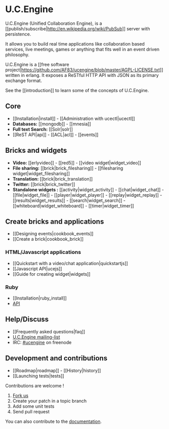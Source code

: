 # U.C.Engine

U.C.Engine (Unified Collaboration Engine), is a [[publish/subscribe|http://en.wikipedia.org/wiki/PubSub]] server with persistence.

It allows you to build real time applications like collaboration based services, live meetings, games or anything that fits well in an event driven philosophy.

U.C.Engine is a [[free software project|https://github.com/AF83/ucengine/blob/master/AGPL-LICENSE.txt]] written in erlang. It exposes a ReSTful HTTP API with JSON as its primary exchange format.

See the [[introduction]] to learn some of the concepts of U.C.Engine.

## Core

* [[Installation|install]] - [[Administration with ucectl|ucectl]]
* **Databases:** [[mongodb]] - [[mnesia]]
* **Full text Search:** [[Solr|solr]]
* [[ReST API|api]] - [[ACL|acl]] - [[events]]

## Bricks and widgets

* **Video:** [[erlyvideo]] - [[red5]] - [[video widget|widget_video]]
* **File sharing:** [[brick|brick_filesharing]] - [[filesharing widget|widget_filesharing]]
* **Translation:** [[brick|brick_translation]]
* **Twitter:** [[brick|brick_twitter]]
* **Standalone widgets :** [[activity|widget_activity]] - [[chat|widget_chat]] - [[file|widget_file]] - [[player|widget_player]] - [[replay|widget_replay]] - [[results|widget_results]] - [[search|widget_search]]  - [[whiteboard|widget_whiteboard]] - [[timer|widget_timer]]

## Create bricks and applications

* [[Designing events|cookbook_events]]
* [[Create a brick|cookbook_brick]]

### HTML/Javascript applications

* [[Quickstart with a video/chat application|quickstartjs]]
* [[Javascript API|ucejs]]
* [[Guide for creating widget|widgets]]

### Ruby

* [[Installation|ruby_install]]
* [API](http://rdoc.info/github/AF83/ucengine.rb/master/frames)

## Help/Discuss

* [[Frequently asked questions|faq]]
* [U.C.Engine mailing-list](http://groups.google.com/group/ucengine)
* IRC: [#ucengine](irc:ucengine@irc.freenode.net) on freenode

## Development and contributions

* [[Roadmap|roadmap]] - [[History|history]]
* [[Launching tests|tests]]

Contributions are welcome !

1. [Fork us](https://github.com/AF83/ucengine)
2. Create your patch in a topic branch
3. Add some unit tests
4. Send pull request

You can also contribute to the [documentation](https://github.com/AF83/ucengine-docs).
